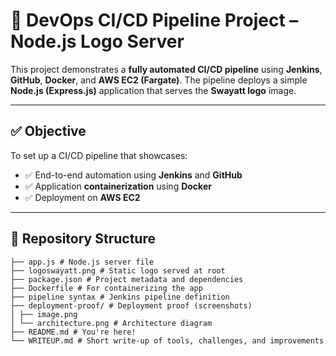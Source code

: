 # 🚀 DevOps CI/CD Pipeline Project – Node.js Logo Server

This project demonstrates a **fully automated CI/CD pipeline** using **Jenkins**, **GitHub**, **Docker**, and **AWS EC2 (Fargate)**. The pipeline deploys a simple **Node.js (Express.js)** application that serves the **Swayatt logo** image.

---

## ✅ Objective

To set up a CI/CD pipeline that showcases:

- ✅ End-to-end automation using **Jenkins** and **GitHub**
- ✅ Application **containerization** using **Docker**
- ✅ Deployment on **AWS EC2**

---

## 📁 Repository Structure

```
├── app.js # Node.js server file
├── logoswayatt.png # Static logo served at root
├── package.json # Project metadata and dependencies
├── Dockerfile # For containerizing the app
├── pipeline syntax # Jenkins pipeline definition
├── deployment-proof/ # Deployment proof (screenshots)
│ ├── image.png
│ └── architecture.png # Architecture diagram
├── README.md # You're here!
└── WRITEUP.md # Short write-up of tools, challenges, and improvements
```
